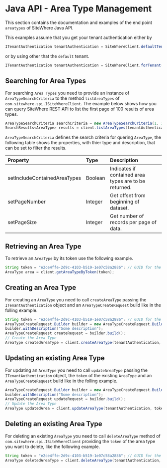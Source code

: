 # Java API - Area Type Management

This section contains the documentation and examples of the end point `areatypes` of SiteWhere Java API.

This examples assume that you get your tenant authentication either by

```java
ITenantAuthentication tenantAuthentication = SiteWhereClient.defaultTenant();
```

or by using other that the `default` tenant.

```java
ITenantAuthentication tenantAuthentication = SiteWhereClient.forTenant("token", "auth");
```

## Searching for Area Types

For searching `Area Types` you need to provide an instance of `AreaTypeSearchCriteria`  to the method 
`listAreaTypes` of `com.sitewhere.spi.ISiteWhereClient`. The example below shows how you can query SiteWhere REST API to 
list the first page of 100 results of area types.

```java
AreaTypeSearchCriteria searchCriteria = new AreaTypeSearchCriteria(1, 100);
SearchResults<AreaType> results = client.listAreaTypes(tenantAuthentication, searchCriteria);
```

`AreaTypeSearchCriteria` defines the search criteria for quering `AreaType`, the following table shows the properties, with 
thier type and description, that can be set to filter the results.

| Property                     | Type        | Description                                                    |
|:-----------------------------|:------------|:---------------------------------------------------------------|
| setIncludeContainedAreaTypes | Boolean     | Indicates if contained area types are to be returned.          |
| setPageNumber                | Integer     | Get offset from beginning of dataset.                          |
| setPageSize                  | Integer     | Get number of records per page of data.                        |

## Retrieving an Area Type

To retrieve an `AreaType` by its token use the following example.

```java
String token = "e2ce4ffe-2d9c-4103-b519-1e07c58a2886"; // GUID for the AreaType
AreaType area = client.getAreaTypeByToken(token);
```

## Creating an Area Type

For creating an `AreaType` you need to call `createAreaType` passing the `ITenantAuthentication` object and an
`AreaTypeCreateRequest` build like in the folling example.

```java
String token = "e2ce4ffe-2d9c-4103-b519-1e07c58a2886"; // GUID for the Area Type
AreaTypeCreateRequest.Builder builder = new AreaTypeCreateRequest.Builder(token, "my area type");
builder.withDescription("Some description");
AreaTypeCreateRequest createRequest = builder.build();
// Create the Area Type
AreaType createdAreaType = client.createAreaType(tenantAuthentication, createRequest);
```

## Updating an existing Area Type

For updating an `AreaType` you need to call `updateAreaType` passing the `ITenantAuthentication` object,
the `token` of the existing `AreaType` and an `AreaTypeCreateRequest` build like in the folling example.

```java
AreaTypeCreateRequest.Builder builder = new AreaTypeCreateRequest.Builder(token, "my area type");
builder.withDescription("Some description");
AreaTypeCreateRequest updateRequest = builder.build();
// Update the Area Type
AreaType updatedArea = client.updateAreaType(tenantAuthentication, token, updateRequest);
```

## Deleting an existing Area Type

For deleting an existing `AreaType` you need to call `deleteAreaType` method of `com.sitewhere.spi.ISiteWhereClient`
providing the `token` of the area type you want to delete, like the following example.

```java
String token = "e2ce4ffe-2d9c-4103-b519-1e07c58a2886"; // GUID for the Area Type
AreaType deletedAreaType = client.deleteAreaType(tenantAuthentication, token);
```
